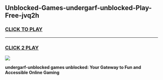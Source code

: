 
## Unblocked-Games-undergarf-unblocked-Play-Free-jvq2h
<h3>
<a href="https://premium76.site?title=undergarf-unblocked&ref=18A1">CLICK TO PLAY</a></h3>
<hr>

<h3>
<a href="https://premium76.site?title=undergarf-unblocked&ref=18A1">CLICK 2 PLAY</a>
  
</h3>

<a href="https://premium76.site?title=undergarf-unblocked&ref=18A1"><img src="https://clearcache.store/games.png"></a>


**undergarf-unblocked games unblocked: Your Gateway to Fun and Accessible Online Gaming**
